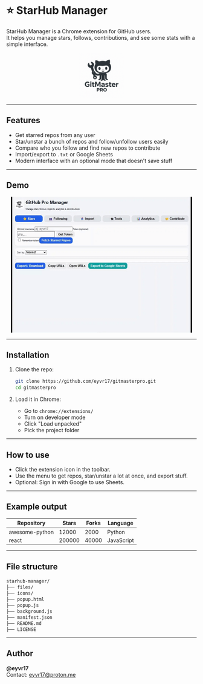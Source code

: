 # ⭐ StarHub Manager

StarHub Manager is a Chrome extension for GitHub users.  
It helps you manage stars, follows, contributions, and see some stats with a simple interface.

<p align="center">
    <img src="icons/icon1024.png" alt="StarHub Manager Logo" width="120"/>
</p>

---

## Features

- Get starred repos from any user  
- Star/unstar a bunch of repos and follow/unfollow users easily  
- Compare who you follow and find new repos to contribute  
- Import/export to `.txt` or Google Sheets  
- Modern interface with an optional mode that doesn't save stuff  

---

## Demo

<p align="center">
    <img src="files/demo.gif" alt="Demo" width="480"/>
</p>

---

## Installation

1. Clone the repo:

     ```bash
     git clone https://github.com/eyvr17/gitmasterpro.git
     cd gitmasterpro
     ```

2. Load it in Chrome:

     - Go to `chrome://extensions/`
     - Turn on developer mode
     - Click "Load unpacked"
     - Pick the project folder

---

## How to use

- Click the extension icon in the toolbar.
- Use the menu to get repos, star/unstar a lot at once, and export stuff.
- Optional: Sign in with Google to use Sheets.

---

## Example output

| Repository       | Stars  | Forks  | Language    |
|------------------|--------|--------|-------------|
| awesome-python   | 12000  | 2000   | Python      |
| react            | 200000 | 40000  | JavaScript  |

---

## File structure

```
starhub-manager/
├── files/
├── icons/
├── popup.html
├── popup.js
├── background.js
├── manifest.json
├── README.md
├── LICENSE
```

---

## Author

**@eyvr17**  
Contact: eyvr17@proton.me
